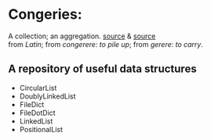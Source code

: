 # Congeries:  

A collection; an aggregation. [source](https://www.thefreedictionary.com/congeries) & [source](https://www.freethesaurus.com/collection) <br>
from _Latin_; from _congerere: to pile up_; from _gerere: to carry_.

## A repository of useful data structures  

- CircularList  
- DoublyLinkedList  
- FileDict
- FileDotDict  
- LinkedList  
- PositionalList  
